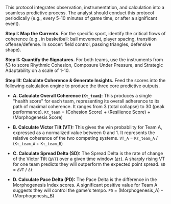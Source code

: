 This protocol integrates observation, instrumentation, and calculation into a seamless predictive process. The analyst should conduct this protocol periodically (e.g., every 5-10 minutes of game time, or after a significant event).

**Step I: Map the Currents.** For the specific sport, identify the critical flows of coherence (e.g., in basketball: ball movement, player spacing, transition offense/defense. In soccer: field control, passing triangles, defensive shape).

**Step II: Quantify the Signatures.** For both teams, use the instruments from §3 to score Rhythmic Cohesion, Composure Under Pressure, and Strategic Adaptability on a scale of 1-10.

**Step III: Calculate Coherence & Generate Insights.** Feed the scores into the following calculation engine to produce the three core predictive outputs.

*   **A. Calculate Overall Coherence (`Kτ_team`):**
    This produces a single "health score" for each team, representing its overall adherence to its path of maximal coherence. It ranges from 3 (total collapse) to 30 (peak performance).
    `Kτ_team` = (Cohesion Score) + (Resilience Score) + (Morphogenesis Score)

*   **B. Calculate Victor Tilt (VT):**
    This gives the win probability for Team A, expressed as a normalized value between 0 and 1. It represents the relative coherence of the two competing systems.
    `VT_A` = `Kτ_team_A` / (`Kτ_team_A` + `Kτ_team_B`)

*   **C. Calculate Spread Delta (SD):**
    The Spread Delta is the rate of change of the Victor Tilt (`ΔVT`) over a given time window (`Δt`). A sharply rising VT for one team predicts they will outperform the expected point spread.
    `SD` = `ΔVT` / `Δt`

*   **D. Calculate Pace Delta (PD):**
    The Pace Delta is the difference in the Morphogenesis Index scores. A significant positive value for Team A suggests they will control the game's tempo.
    `PD` = (Morphogenesis_A) - (Morphogenesis_B)